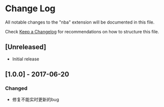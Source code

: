 # Change Log

All notable changes to the "nba" extension will be documented in this file.

Check [Keep a Changelog](http://keepachangelog.com/) for recommendations on how to structure this file.

## [Unreleased]

- Initial release
  
## [1.0.0] - 2017-06-20
### Changed
- 修复不能实时更新的bug